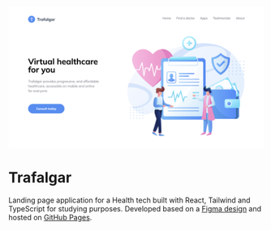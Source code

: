 ![Hero](.github/hero.png)

# Trafalgar

Landing page application for a Health tech built with React, Tailwind and TypeScript for studying purposes. Developed based on a [Figma design](https://www.figma.com/community/file/892358789568947362) and hosted on [GitHub Pages](https://ddanielcruz.github.io/react-trafalgar-ui/).
